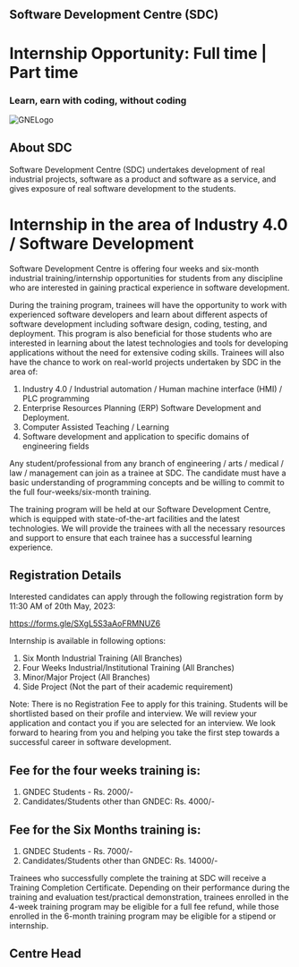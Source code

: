 ## Software Development Centre (SDC)
# Internship Opportunity: Full time | Part time
### Learn, earn with coding, without coding

![GNELogo](https://avatars.githubusercontent.com/u/93399658?s=100)

## About SDC
Software Development Centre (SDC) undertakes development of real industrial projects, software as a product and software as a service, and gives exposure of real software development to the students.

# Internship in the area of Industry 4.0 / Software Development

Software Development Centre is offering four weeks and six-month industrial training/internship opportunities for students from any discipline who are interested in gaining practical experience in software development.

During the training program, trainees will have the opportunity to work with experienced software developers and learn about different aspects of software development including software design, coding, testing, and deployment. This program is also beneficial for those students who are interested in learning about the latest technologies and tools for developing applications without the need for extensive coding skills. Trainees will also have the chance to work on real-world projects undertaken by SDC in the area of:

1. Industry 4.0 / Industrial automation / Human machine interface (HMI) / PLC programming  
1. Enterprise Resources Planning (ERP) Software Development and Deployment.
1. Computer Assisted Teaching / Learning
1. Software development and application to specific domains of engineering fields

Any student/professional from any branch of engineering / arts / medical / law /  management can join as a trainee at SDC. The candidate must have a basic understanding of programming concepts and be willing to commit to the full four-weeks/six-month training.

The training program will be held at our Software Development Centre, which is equipped with state-of-the-art facilities and the latest technologies. We will provide the trainees with all the necessary resources and support to ensure that each trainee has a successful learning experience.

## Registration Details

Interested candidates can apply through the following registration form by  11:30 AM of 20th  May, 2023:

https://forms.gle/SXgL5S3aAoFRMNUZ6

Internship is available in following options:

1. Six Month Industrial Training (All Branches)
1. Four Weeks Industrial/Institutional Training (All Branches)
1. Minor/Major Project (All Branches)
1. Side Project (Not the part of their academic requirement)

Note: There is no Registration Fee to apply for this training. Students will be shortlisted based on their profile and interview. We will review your application and contact you if you are selected for an interview. We look forward to hearing from you and helping you take the first step towards a successful career in software development.

## Fee for the four weeks training is:

1. GNDEC Students - Rs. 2000/-
1. Candidates/Students other than GNDEC: Rs. 4000/-

## Fee for the Six Months training is:

1. GNDEC Students - Rs. 7000/-
1. Candidates/Students other than GNDEC: Rs. 14000/-

Trainees who successfully complete the training at SDC will receive a Training Completion Certificate. Depending on their performance during the training and evaluation test/practical demonstration, trainees enrolled in the 4-week training program may be eligible for a full fee refund, while those enrolled in the 6-month training program may be eligible for a stipend or internship.

## Centre Head

